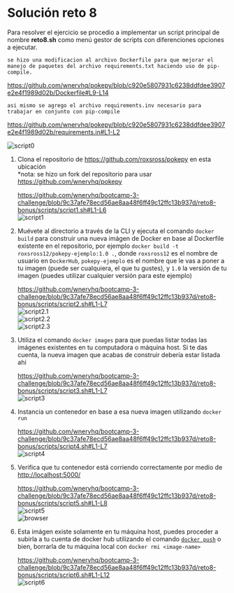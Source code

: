 # Solución reto 8
Para resolver el ejercicio se procedio a implementar un script principal de nombre **reto8.sh** como menú gestor de scripts con diferenciones opciones a ejecutar.  

    se hizo una modificacion al archivo Dockerfile para que mejorar el manejo de paquetes del archivo requirements.txt haciendo uso de pip-compile.

https://github.com/wnervhq/pokepy/blob/c920e5807931c6238ddfdee3907e2e4f1989d02b/Dockerfile#L9-L14

    asi mismo se agrego el archivo requirements.inv necesario para trabajar en conjunto con pip-compile

https://github.com/wnervhq/pokepy/blob/c920e5807931c6238ddfdee3907e2e4f1989d02b/requirements.in#L1-L2

![script0](images/start.png)   

1. Clona el repositorio de <https://github.com/roxsross/pokepy> en esta ubicación  
    *nota: se hizo un fork del repositorio para usar <https://github.com/wnervhq/pokepy>

    https://github.com/wnervhq/bootcamp-3-challenge/blob/9c37afe78ecd56ae8aa48f6ff49c12ffc13b937d/reto8-bonus/scripts/script1.sh#L1-L6   
    ![script1](images/script1.png)   

2. Muévete al directorio a través de la CLI y ejecuta el comando `docker build` para construir una nueva imágen de Docker en base al Dockerfile existente en el repositorio, por ejemplo `docker build -t roxsross12/pokepy-ejemplo:1.0 .`, donde `roxsross12` es el nombre de usuario en `DockerHub`, `pokepy-ejemplo` es el nombre que le vas a poner a tu imagen (puede ser cualquiera, el que tu gustes), y `1.0` la versión de tu imagen (puedes utilizar cualquier versión para este ejemplo)

    https://github.com/wnervhq/bootcamp-3-challenge/blob/9c37afe78ecd56ae8aa48f6ff49c12ffc13b937d/reto8-bonus/scripts/script2.sh#L1-L7   
    ![script2.1](images/script2.1.png)  
    ![script2.2](images/script2.2.png)  
    ![script2.3](images/script2.3.png)  

3. Utiliza el comando `docker images` para que puedas listar todas las imágenes existentes en tu computadora o máquina host. Si te das cuenta, la nueva imagen que acabas de construir debería estar listada ahí

    https://github.com/wnervhq/bootcamp-3-challenge/blob/9c37afe78ecd56ae8aa48f6ff49c12ffc13b937d/reto8-bonus/scripts/script3.sh#L1-L7   
    ![script3](images/script3.png)   

4. Instancia un contenedor en base a esa nueva imagen utilizando `docker run`

    https://github.com/wnervhq/bootcamp-3-challenge/blob/9c37afe78ecd56ae8aa48f6ff49c12ffc13b937d/reto8-bonus/scripts/script4.sh#L1-L7   
    ![script4](images/script4.png)   

5. Verifica que tu contenedor está corriendo correctamente por medio de <http://localhost:5000/>

    https://github.com/wnervhq/bootcamp-3-challenge/blob/9c37afe78ecd56ae8aa48f6ff49c12ffc13b937d/reto8-bonus/scripts/script5.sh#L1-L8   
    ![script5](images/script5.png)   
    ![browser](images/charmander.png)   

6. Esta imágen existe solamente en tu máquina host, puedes proceder a subirla a tu cuenta de docker hub utilizando el comando [`docker push`](https://docs.docker.com/engine/reference/commandline/push/) o bien, borrarla de tu máquina local con `docker rmi <image-name>`

    https://github.com/wnervhq/bootcamp-3-challenge/blob/9c37afe78ecd56ae8aa48f6ff49c12ffc13b937d/reto8-bonus/scripts/script6.sh#L1-L12   
    ![script6](images/script6.png)   